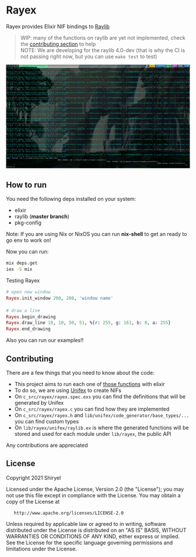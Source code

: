 # Rayex

Rayex provides Elixir NIF bindings to [Raylib](https://www.raylib.com/)

> WIP: many of the functions on raylib are yet not implemented, check the [contributing section](#contributing) to help \
> NOTE: We are developing for the raylib 4.0-dev (that is why the CI is not passing right now, but you can use `make test` to test)

![](examples/3d_picking.gif)

## How to run

You need the following deps installed on your system:
* elixir
* raylib (**master branch**)
* pkg-config

Note: If you are using Nix or NixOS you can run __nix-shell__ to get an ready to go env to work on!

Now you can run:
```bash
mix deps.get
iex -S mix
```

Testing Rayex
```elixir
# open new window
Rayex.init_window 200, 200, 'window name'

# draw a line
Rayex.begin_drawing
Rayex.draw_line 10, 10, 50, 51, %{r: 255, g: 161, b: 0, a: 255}
Rayex.end_drawing
```

Also you can run our examples!!

## Contributing

There are a few things that you need to know about the code:
* This project aims to run each one of [those functions](https://www.raylib.com/cheatsheet/cheatsheet.html) with elixir
* To do so, we are using [Unifex](https://hexdocs.pm/unifex/readme.html) to create NIFs
* On `c_src/rayex/rayex.spec.exs` you can find the definitions that will be generated by Unifex
* On `c_src/rayex/rayex.c` you can find how they are implemented
* On `c_src/rayex/rayex.h` and `lib/unifex/code_generator/base_types/...` you can find custom types
* On `lib/rayex/unifex/raylib.ex` is where the generated functions will be stored and used for each module under `lib/rayex`, the public API

Any contributions are appreciated

## License

   Copyright 2021 Shiryel

   Licensed under the Apache License, Version 2.0 (the "License");
   you may not use this file except in compliance with the License.
   You may obtain a copy of the License at

       http://www.apache.org/licenses/LICENSE-2.0

   Unless required by applicable law or agreed to in writing, software
   distributed under the License is distributed on an "AS IS" BASIS,
   WITHOUT WARRANTIES OR CONDITIONS OF ANY KIND, either express or implied.
   See the License for the specific language governing permissions and
   limitations under the License.
